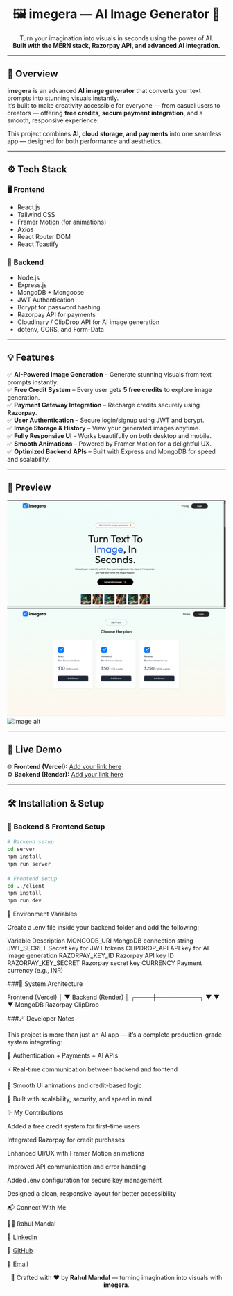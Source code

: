<h1 align="center">🖼️ imegera — AI Image Generator 🚀</h1>

<p align="center">
  Turn your imagination into visuals in seconds using the power of AI.<br/>
  <b>Built with the MERN stack, Razorpay API, and advanced AI integration.</b>
</p>

---

## 🌟 Overview
**imegera** is an advanced **AI image generator** that converts your text prompts into stunning visuals instantly.  
It’s built to make creativity accessible for everyone — from casual users to creators — offering **free credits**, **secure payment integration**, and a smooth, responsive experience.

This project combines **AI, cloud storage, and payments** into one seamless app — designed for both performance and aesthetics.

---

## ⚙️ Tech Stack

### 🖥️ Frontend
- React.js  
- Tailwind CSS  
- Framer Motion (for animations)  
- Axios  
- React Router DOM  
- React Toastify  

### 🧩 Backend
- Node.js  
- Express.js  
- MongoDB + Mongoose  
- JWT Authentication  
- Bcrypt for password hashing  
- Razorpay API for payments  
- Cloudinary / ClipDrop API for AI image generation  
- dotenv, CORS, and Form-Data  

---

## 💡 Features

✅ **AI-Powered Image Generation** – Generate stunning visuals from text prompts instantly.  
✅ **Free Credit System** – Every user gets **5 free credits** to explore image generation.  
✅ **Payment Gateway Integration** – Recharge credits securely using **Razorpay**.  
✅ **User Authentication** – Secure login/signup using JWT and bcrypt.  
✅ **Image Storage & History** – View your generated images anytime.  
✅ **Fully Responsive UI** – Works beautifully on both desktop and mobile.  
✅ **Smooth Animations** – Powered by Framer Motion for a delightful UX.  
✅ **Optimized Backend APIs** – Built with Express and MongoDB for speed and scalability.

---

## 📸 Preview
![image alt](https://github.com/Rahulmandal001/imegera/blob/89e6e076f465bcc42e6a33da9290f85b86dc8dbf/Screenshot%202025-10-14%20203151.png)
![image alt](https://github.com/Rahulmandal001/imegera/blob/648935c55163e81c1de60c46fa03c85d24d3ad12/Screenshot%202025-10-14%20203237.png)
![image alt]()


---

## 🚀 Live Demo

🌐 **Frontend (Vercel):** [Add your link here]()  
⚙️ **Backend (Render):** [Add your link here]()

---

## 🛠️ Installation & Setup

### 🔧 Backend & Frontend Setup

```bash
# Backend setup
cd server
npm install
npm run server

# Frontend setup
cd ../client
npm install
npm run dev
```


🔑 Environment Variables

Create a .env file inside your backend folder and add the following:

Variable	Description
MONGODB_URI	MongoDB connection string
JWT_SECRET	Secret key for JWT tokens
CLIPDROP_API	API key for AI image generation
RAZORPAY_KEY_ID	Razorpay API key ID
RAZORPAY_KEY_SECRET	Razorpay secret key
CURRENCY	Payment currency (e.g., INR)



###🧠 System Architecture

Frontend (Vercel)
      │
      ▼
Backend (Render)
      │
 ┌────┼──────────┐
 ▼    ▼          ▼
MongoDB  Razorpay  ClipDrop


###🪄 Developer Notes

This project is more than just an AI app — it’s a complete production-grade system integrating:

🔐 Authentication + Payments + AI APIs

⚡ Real-time communication between backend and frontend

💫 Smooth UI animations and credit-based logic

🚀 Built with scalability, security, and speed in mind

✨ My Contributions

Added a free credit system for first-time users

Integrated Razorpay for credit purchases

Enhanced UI/UX with Framer Motion animations

Improved API communication and error handling

Added .env configuration for secure key management

Designed a clean, responsive layout for better accessibility

📬 Connect With Me

👨‍💻 Rahul Mandal

💼 [LinkedIn](https://www.linkedin.com/in/rahul-mandal)

🐙 [GitHub](https://github.com/Rahulmandal001)

📧 [Email](mailto:therahulmandal001@email.com)


<p align="center">🚀 Crafted with ❤️ by <b>Rahul Mandal</b> — turning imagination into visuals with <b>imegera</b>.</p>
